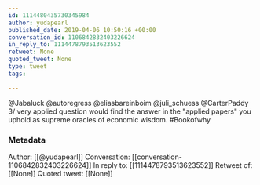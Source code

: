 ```yaml
---
id: 1114480435730345984
author: yudapearl
published_date: 2019-04-06 10:50:16 +00:00
conversation_id: 1106842832403226624
in_reply_to: 1114478793513623552
retweet: None
quoted_tweet: None
type: tweet
tags:

---
```


@Jabaluck @autoregress @eliasbareinboim @juli_schuess @CarterPaddy 3/
very applied question would find the answer in the "applied papers" you uphold as supreme oracles of economic wisdom. #Bookofwhy

### Metadata

Author: [[@yudapearl]]
Conversation: [[conversation-1106842832403226624]]
In reply to: [[1114478793513623552]]
Retweet of: [[None]]
Quoted tweet: [[None]]
